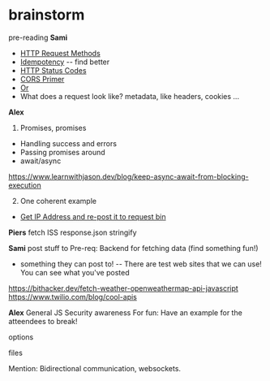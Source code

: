 # brainstorm

pre-reading
**Sami**
- [HTTP Request Methods](https://developer.mozilla.org/en-US/docs/Web/HTTP/Methods)
- [Idempotency](https://www.restapitutorial.com/lessons/idempotency.html) -- find better
- [HTTP Status Codes](https://developer.mozilla.org/en-US/docs/Web/HTTP/Status)
- [CORS Primer](https://dev.to/pblatteier/a-quick-cors-primer-for-frontend-folks-2lgd)
- [Or](https://dev.to/pblatteier/a-quick-cors-primer-for-frontend-folks-2lgd)
- What does a request look like? metadata, like headers, cookies ...



**Alex**
1. Promises, promises
- Handling success and errors
- Passing promises around
- await/async

https://www.learnwithjason.dev/blog/keep-async-await-from-blocking-execution

2. One coherent example 

- [Get IP Address and re-post it to request bin](https://github.com/red-gate/level-up-academy/blob/master/web-training/JavaScript/Week%206%20-%20Fetching%20data/fetch-and-post.html)

**Piers**
fetch ISS
response.json
stringify


**Sami**
post stuff to 
Pre-req: Backend for fetching data (find something fun!)
- something they can post to!
-- There are test web sites that we can use! You can see what you've posted

https://bithacker.dev/fetch-weather-openweathermap-api-javascript
https://www.twilio.com/blog/cool-apis



**Alex**
General JS Security awareness
For fun: Have an example for the atteendees to break!

options 

files

Mention:
Bidirectional communication, websockets.
